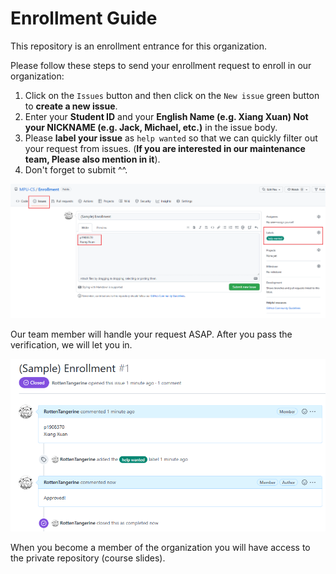 # Enrollment Guide
This repository is an enrollment entrance for this organization.

Please follow these steps to send your enrollment request to enroll in our organization:

1. Click on the `Issues` button and then click on the `New issue` green button to **create a new issue**.
2. Enter your **Student ID** and your **English Name (e.g. Xiang Xuan) Not your NICKNAME (e.g. Jack, Michael, etc.)** in the issue body.
3. Please **label your issue** as `help wanted` so that we can quickly filter out your request from issues. (**If you are interested in our maintenance team, Please also mention in it**).
4. Don't forget to submit ^^.

![Issue](README.assets/Issue.png)

Our team member will handle your request ASAP. After you pass the verification, we will let you in.

![result](README.assets/result.png)

When you become a member of the organization you will have access to the private repository (course slides).
